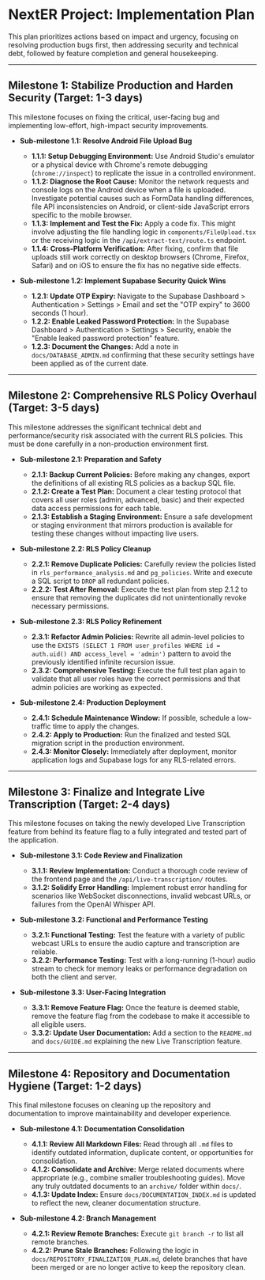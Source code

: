# NextER Project: Implementation Plan

This plan prioritizes actions based on impact and urgency, focusing on resolving production bugs first, then addressing security and technical debt, followed by feature completion and general housekeeping.

---

## Milestone 1: Stabilize Production and Harden Security (Target: 1-3 days)

This milestone focuses on fixing the critical, user-facing bug and implementing low-effort, high-impact security improvements.

*   **Sub-milestone 1.1: Resolve Android File Upload Bug**
    *   **1.1.1: Setup Debugging Environment:** Use Android Studio's emulator or a physical device with Chrome's remote debugging (`chrome://inspect`) to replicate the issue in a controlled environment.
    *   **1.1.2: Diagnose the Root Cause:** Monitor the network requests and console logs on the Android device when a file is uploaded. Investigate potential causes such as FormData handling differences, file API inconsistencies on Android, or client-side JavaScript errors specific to the mobile browser.
    *   **1.1.3: Implement and Test the Fix:** Apply a code fix. This might involve adjusting the file handling logic in `components/FileUpload.tsx` or the receiving logic in the `/api/extract-text/route.ts` endpoint.
    *   **1.1.4: Cross-Platform Verification:** After fixing, confirm that file uploads still work correctly on desktop browsers (Chrome, Firefox, Safari) and on iOS to ensure the fix has no negative side effects.

*   **Sub-milestone 1.2: Implement Supabase Security Quick Wins**
    *   **1.2.1: Update OTP Expiry:** Navigate to the Supabase Dashboard > Authentication > Settings > Email and set the "OTP expiry" to 3600 seconds (1 hour).
    *   **1.2.2: Enable Leaked Password Protection:** In the Supabase Dashboard > Authentication > Settings > Security, enable the "Enable leaked password protection" feature.
    *   **1.2.3: Document the Changes:** Add a note in `docs/DATABASE_ADMIN.md` confirming that these security settings have been applied as of the current date.

---

## Milestone 2: Comprehensive RLS Policy Overhaul (Target: 3-5 days)

This milestone addresses the significant technical debt and performance/security risk associated with the current RLS policies. This must be done carefully in a non-production environment first.

*   **Sub-milestone 2.1: Preparation and Safety**
    *   **2.1.1: Backup Current Policies:** Before making any changes, export the definitions of all existing RLS policies as a backup SQL file.
    *   **2.1.2: Create a Test Plan:** Document a clear testing protocol that covers all user roles (admin, advanced, basic) and their expected data access permissions for each table.
    *   **2.1.3: Establish a Staging Environment:** Ensure a safe development or staging environment that mirrors production is available for testing these changes without impacting live users.

*   **Sub-milestone 2.2: RLS Policy Cleanup**
    *   **2.2.1: Remove Duplicate Policies:** Carefully review the policies listed in `rls_performance_analysis.md` and `pg_policies`. Write and execute a SQL script to `DROP` all redundant policies.
    *   **2.2.2: Test After Removal:** Execute the test plan from step 2.1.2 to ensure that removing the duplicates did not unintentionally revoke necessary permissions.

*   **Sub-milestone 2.3: RLS Policy Refinement**
    *   **2.3.1: Refactor Admin Policies:** Rewrite all admin-level policies to use the `EXISTS (SELECT 1 FROM user_profiles WHERE id = auth.uid() AND access_level = 'admin')` pattern to avoid the previously identified infinite recursion issue.
    *   **2.3.2: Comprehensive Testing:** Execute the full test plan again to validate that all user roles have the correct permissions and that admin policies are working as expected.

*   **Sub-milestone 2.4: Production Deployment**
    *   **2.4.1: Schedule Maintenance Window:** If possible, schedule a low-traffic time to apply the changes.
    *   **2.4.2: Apply to Production:** Run the finalized and tested SQL migration script in the production environment.
    *   **2.4.3: Monitor Closely:** Immediately after deployment, monitor application logs and Supabase logs for any RLS-related errors.

---

## Milestone 3: Finalize and Integrate Live Transcription (Target: 2-4 days)

This milestone focuses on taking the newly developed Live Transcription feature from behind its feature flag to a fully integrated and tested part of the application.

*   **Sub-milestone 3.1: Code Review and Finalization**
    *   **3.1.1: Review Implementation:** Conduct a thorough code review of the frontend page and the `/api/live-transcription/` routes.
    *   **3.1.2: Solidify Error Handling:** Implement robust error handling for scenarios like WebSocket disconnections, invalid webcast URLs, or failures from the OpenAI Whisper API.

*   **Sub-milestone 3.2: Functional and Performance Testing**
    *   **3.2.1: Functional Testing:** Test the feature with a variety of public webcast URLs to ensure the audio capture and transcription are reliable.
    *   **3.2.2: Performance Testing:** Test with a long-running (1-hour) audio stream to check for memory leaks or performance degradation on both the client and server.

*   **Sub-milestone 3.3: User-Facing Integration**
    *   **3.3.1: Remove Feature Flag:** Once the feature is deemed stable, remove the feature flag from the codebase to make it accessible to all eligible users.
    *   **3.3.2: Update User Documentation:** Add a section to the `README.md` and `docs/GUIDE.md` explaining the new Live Transcription feature.

---

## Milestone 4: Repository and Documentation Hygiene (Target: 1-2 days)

This final milestone focuses on cleaning up the repository and documentation to improve maintainability and developer experience.

*   **Sub-milestone 4.1: Documentation Consolidation**
    *   **4.1.1: Review All Markdown Files:** Read through all `.md` files to identify outdated information, duplicate content, or opportunities for consolidation.
    *   **4.1.2: Consolidate and Archive:** Merge related documents where appropriate (e.g., combine smaller troubleshooting guides). Move any truly outdated documents to an `archive/` folder within `docs/`.
    *   **4.1.3: Update Index:** Ensure `docs/DOCUMENTATION_INDEX.md` is updated to reflect the new, cleaner documentation structure.

*   **Sub-milestone 4.2: Branch Management**
    *   **4.2.1: Review Remote Branches:** Execute `git branch -r` to list all remote branches.
    *   **4.2.2: Prune Stale Branches:** Following the logic in `docs/REPOSITORY_FINALIZATION_PLAN.md`, delete branches that have been merged or are no longer active to keep the repository clean.

